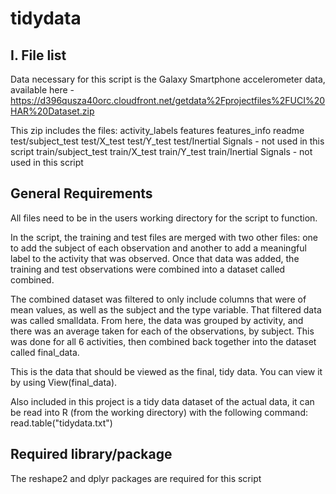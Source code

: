 # tidydata
I. File list
------------
Data necessary for this script is the Galaxy Smartphone accelerometer data, available here - https://d396qusza40orc.cloudfront.net/getdata%2Fprojectfiles%2FUCI%20HAR%20Dataset.zip 

This zip includes the files:
activity_labels
features
features_info
readme
test/subject_test
test/X_test
test/Y_test
test/Inertial Signals - not used in this script
train/subject_test
train/X_test
train/Y_test
train/Inertial Signals - not used in this script

General Requirements
--------------------
All files need to be in the users working directory for the script to function.

In the script, the training and test files are merged with two other files: one to add the subject of each observation and another to add a meaningful label to the activity that was observed.  Once that data was added, the training and test observations were combined into a dataset called combined.  

The combined dataset was filtered to only include columns that were of mean values, as well as the subject and the type variable.  That filtered data was called smalldata.  From here, the data was grouped by activity, and there was an average taken for each of the observations, by subject.  This was done for all 6 activities, then combined back together into the dataset called final_data. 

This is the data that should be viewed as the final, tidy data.  You can view it by using View(final_data).

Also included in this project is a tidy data dataset of the actual data, it can be read into R (from the working directory) with the following command: read.table("tidydata.txt")

Required library/package
------------------------
The reshape2 and dplyr packages are required for this script




